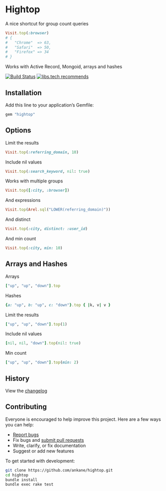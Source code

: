# Hightop

A nice shortcut for group count queries

```ruby
Visit.top(:browser)
# {
#   "Chrome"  => 63,
#   "Safari"  => 50,
#   "Firefox" => 34
# }
```

Works with Active Record, Mongoid, arrays and hashes

[![Build Status](https://github.com/ankane/hightop/actions/workflows/build.yml/badge.svg)](https://github.com/ankane/hightop/actions)
[![libs.tech recommends](https://libs.tech/project/19680171/badge.svg)](https://libs.tech/project/19680171/hightop)

## Installation

Add this line to your application’s Gemfile:

```ruby
gem "hightop"
```

## Options

Limit the results

```ruby
Visit.top(:referring_domain, 10)
```

Include nil values

```ruby
Visit.top(:search_keyword, nil: true)
```

Works with multiple groups

```ruby
Visit.top([:city, :browser])
```

And expressions

```ruby
Visit.top(Arel.sql("LOWER(referring_domain)"))
```

And distinct

```ruby
Visit.top(:city, distinct: :user_id)
```

And min count

```ruby
Visit.top(:city, min: 10)
```

## Arrays and Hashes

Arrays

```ruby
["up", "up", "down"].top
```

Hashes

```ruby
{a: "up", b: "up", c: "down"}.top { |k, v| v }
```

Limit the results

```ruby
["up", "up", "down"].top(1)
```

Include nil values

```ruby
[nil, nil, "down"].top(nil: true)
```

Min count

```ruby
["up", "up", "down"].top(min: 2)
```

## History

View the [changelog](https://github.com/ankane/hightop/blob/master/CHANGELOG.md)

## Contributing

Everyone is encouraged to help improve this project. Here are a few ways you can help:

- [Report bugs](https://github.com/ankane/hightop/issues)
- Fix bugs and [submit pull requests](https://github.com/ankane/hightop/pulls)
- Write, clarify, or fix documentation
- Suggest or add new features

To get started with development:

```sh
git clone https://github.com/ankane/hightop.git
cd hightop
bundle install
bundle exec rake test
```
